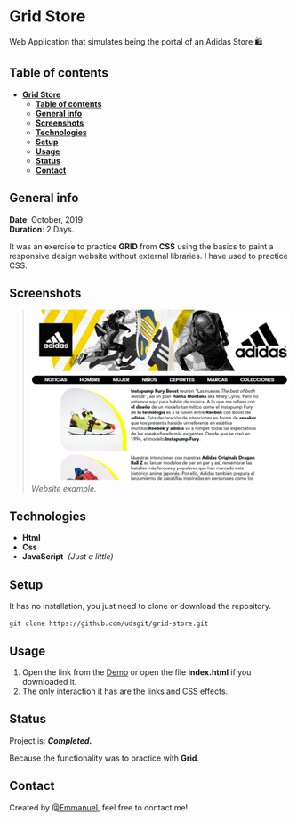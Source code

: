 # **Grid Store**

Web Application that simulates being the portal of an Adidas Store 🛍️

## **Table of contents**

- [**Grid Store**](#grid-store)
  - [**Table of contents**](#table-of-contents)
  - [**General info**](#general-info)
  - [**Screenshots**](#screenshots)
  - [**Technologies**](#technologies)
  - [**Setup**](#setup)
  - [**Usage**](#usage)
  - [**Status**](#status)
  - [**Contact**](#contact)

## **General info**

**Date**: October, 2019  
**Duration**: 2 Days.  

It was an exercise to practice **GRID** from **CSS** using the basics to paint a responsive design website without external libraries. I have used to practice CSS.

## **Screenshots**

> ![Screenshot](imagenes/readme/example.png)
> *Website example.*

## **Technologies**

* **Html**
* **Css**
* **JavaScript**&nbsp;&nbsp;*(Just a little)*

## **Setup**

It has no installation, you just need to clone or download the repository.

```console
git clone https://github.com/udsgit/grid-store.git
```

## **Usage**

1. Open the link from the [Demo](https://udsgit.github.io/grid-store) or open the file **index.html** if you downloaded it.
2. The only interaction it has are the links and CSS effects.

## **Status**

Project is: ***Completed.***

Because the functionality was to practice with **Grid**.

## **Contact**

Created by [@Emmanuel](https://www.linkedin.com/in/emagleza/), feel free to contact me!
